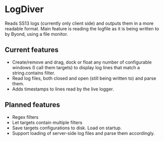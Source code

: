 # LogDiver
Reads SS13 logs (currently only client side) and outputs them in a more
readable format. Main feature is reading the logfile as it is being written
to by Byond, using a file monitor.

## Current features
- Create/remove and drag, dock or float any number of configurable windows
(I call them targets) to display log lines that match a string.contains filter.
- Read log files, both closed and open (still being written to) and parse them.
- Adds timestamps to lines read by the live logger.

## Planned features
- Regex filters
- Let targets contain multiple filters
- Save targets configurations to disk. Load on startup.
- Support loading of server-side log files and parse them accordingly.
